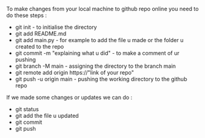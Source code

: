 To make changes from your local machine to github repo online you need to do these steps : 

- git init - to initialise the directory
- git add README.md 
- git add main.py - for example to add the file u made or the folder u created to the repo 
- git commit -m "explaining what u did" - to make a comment of ur pushing
- git branch -M main - assigning the directory to the branch main 
- git remote add origin https://"link of your repo"
- git push -u origin main - pushing the working directory to the github repo

If we made some changes or updates we can do : 

- git status 
- git add the file u updated
- git commit
- git push 
